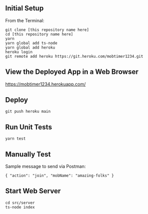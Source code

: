 ## Initial Setup

From the Terminal:
```
git clone [this repository name here]
cd [this repository name here]
yarn
yarn global add ts-node
yarn global add heroku
heroku login
git remote add heroku https://git.heroku.com/mobtimer1234.git 
```

## View the Deployed App in a Web Browser
https://mobtimer1234.herokuapp.com/ 

## Deploy
```
git push heroku main
```

## Run Unit Tests
```
yarn test
```

## Manually Test
Sample message to send via Postman:
```
{ "action": "join", "mobName": "amazing-folks" }
```

## Start Web Server
```
cd src/server
ts-node index
```
